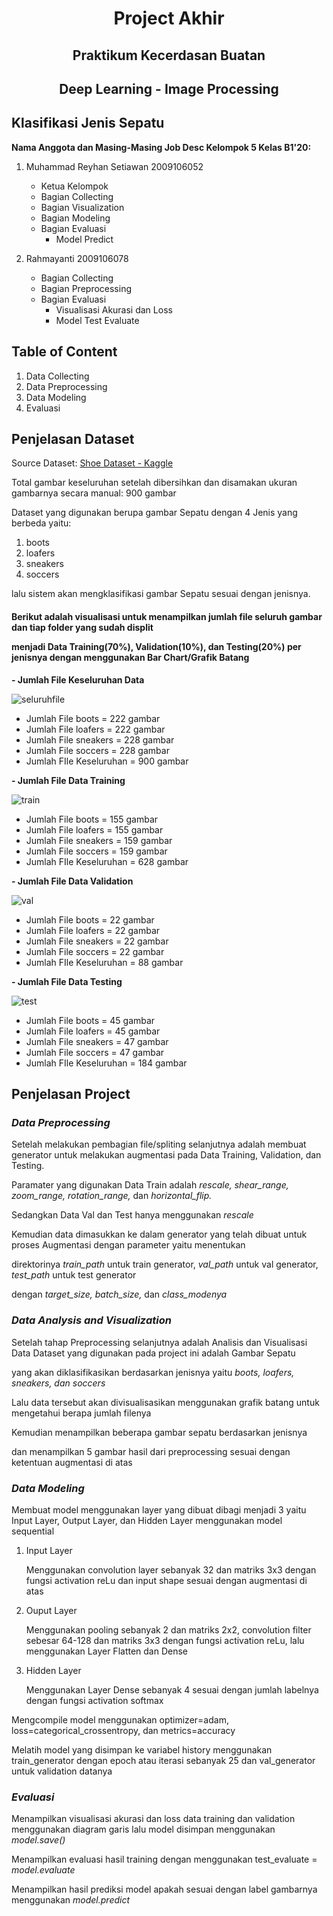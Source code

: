 <center><b><h1>Project Akhir</h1></b></center>
<center><h2>Praktikum Kecerdasan Buatan</h2></center>
<center><h2>Deep Learning - Image Processing</h2></center>

<b><h2>Klasifikasi Jenis Sepatu</h2></b>
<b>Nama Anggota dan Masing-Masing Job Desc Kelompok 5 Kelas B1'20:</b>
1. Muhammad Reyhan Setiawan 2009106052
    - Ketua Kelompok
    - Bagian Collecting
    - Bagian Visualization
    - Bagian Modeling
    - Bagian Evaluasi
        - Model Predict
        
2. Rahmayanti 2009106078
    - Bagian Collecting
    - Bagian Preprocessing
    - Bagian Evaluasi
        - Visualisasi Akurasi dan Loss
        - Model Test Evaluate

<b><h2>Table of Content</h2></b>
1. Data Collecting
2. Data Preprocessing
3. Data Modeling
4. Evaluasi

<b><h2>Penjelasan Dataset</h2></b>
Source Dataset: <a href="https://www.kaggle.com/datasets/noobyogi0100/shoe-dataset">Shoe Dataset - Kaggle</a>

Total gambar keseluruhan setelah dibersihkan dan disamakan ukuran gambarnya secara manual: 900 gambar

Dataset yang digunakan berupa gambar Sepatu dengan 4 Jenis yang berbeda yaitu:
1. boots
2. loafers
3. sneakers
4. soccers

lalu sistem akan mengklasifikasi gambar Sepatu sesuai dengan jenisnya.

<h4>Berikut adalah visualisasi untuk menampilkan jumlah file seluruh gambar dan tiap folder yang sudah displit

menjadi Data Training(70%), Validation(10%), dan Testing(20%) per jenisnya dengan menggunakan Bar Chart/Grafik Batang</h4>

<b>- Jumlah File Keseluruhan Data</b>

![seluruhfile](https://user-images.githubusercontent.com/74246083/205809395-841f4e07-a8ba-4288-bc65-51cf96683a0d.png)
 - Jumlah File boots = 222 gambar
 - Jumlah File loafers = 222 gambar
 - Jumlah File sneakers = 228 gambar
 - Jumlah File soccers = 228 gambar
 - Jumlah FIle Keseluruhan = 900 gambar
 
<b>- Jumlah File Data Training</b>

![train](https://user-images.githubusercontent.com/74246083/205809611-add10fa7-5d23-4ac6-be96-c4ca6ade6626.png)
 - Jumlah File boots = 155 gambar
 - Jumlah File loafers = 155 gambar
 - Jumlah File sneakers = 159 gambar
 - Jumlah File soccers = 159 gambar
 - Jumlah FIle Keseluruhan = 628 gambar

<b>- Jumlah File Data Validation</b>

![val](https://user-images.githubusercontent.com/74246083/205809722-63b75d69-f284-40f9-b85e-41159783ed17.png)
 - Jumlah File boots = 22 gambar
 - Jumlah File loafers = 22 gambar
 - Jumlah File sneakers = 22 gambar
 - Jumlah File soccers = 22 gambar
 - Jumlah FIle Keseluruhan = 88 gambar
 
<b>- Jumlah File Data Testing</b>

![test](https://user-images.githubusercontent.com/74246083/205809802-92181f30-8e44-4b0a-8b80-19871a650e2b.png)
 - Jumlah File boots = 45 gambar
 - Jumlah File loafers = 45 gambar
 - Jumlah File sneakers = 47 gambar
 - Jumlah File soccers = 47 gambar
 - Jumlah FIle Keseluruhan = 184 gambar

<b><h2>Penjelasan Project</h2></b>
_<h3>Data Preprocessing</h3>_
Setelah melakukan pembagian file/spliting selanjutnya adalah membuat generator untuk melakukan augmentasi pada Data Training, Validation, dan Testing. 

Paramater yang digunakan Data Train adalah _rescale, shear_range, zoom_range, rotation_range,_ dan _horizontal_flip._

Sedangkan Data Val dan Test hanya menggunakan _rescale_

Kemudian data dimasukkan ke dalam generator yang telah dibuat untuk proses Augmentasi dengan parameter yaitu menentukan 

direktorinya _train_path_ untuk train generator, _val_path_ untuk val generator, _test_path_ untuk test generator 

dengan _target_size, batch_size,_ dan _class_modenya_

_<h3>Data Analysis and Visualization</h3>_
Setelah tahap Preprocessing selanjutnya adalah Analisis dan Visualisasi Data 
Dataset yang digunakan pada project ini adalah Gambar Sepatu 

yang akan diklasifikasikan berdasarkan jenisnya yaitu _boots, loafers, sneakers, dan soccers_

Lalu data tersebut akan divisualisasikan menggunakan grafik batang untuk mengetahui berapa jumlah filenya

Kemudian menampilkan beberapa gambar sepatu berdasarkan jenisnya 

dan menampilkan 5 gambar hasil dari preprocessing sesuai dengan ketentuan augmentasi di atas

_<h3>Data Modeling</h3>_
Membuat model menggunakan layer yang dibuat dibagi menjadi 3 yaitu Input Layer, Output Layer, dan Hidden Layer menggunakan model sequential
1. Input Layer

    Menggunakan convolution layer sebanyak 32 dan matriks 3x3 dengan fungsi activation reLu dan input shape sesuai dengan augmentasi di atas

2. Ouput Layer

    Menggunakan pooling sebanyak 2 dan matriks 2x2, convolution filter sebesar 64-128 dan matriks 3x3 dengan fungsi activation reLu, lalu menggunakan Layer Flatten dan Dense 

3. Hidden Layer

    Menggunakan Layer Dense sebanyak 4 sesuai dengan jumlah labelnya dengan fungsi activation softmax



Mengcompile model menggunakan optimizer=adam, loss=categorical_crossentropy, dan metrics=accuracy

Melatih model yang disimpan ke variabel history menggunakan 
train_generator dengan epoch atau iterasi sebanyak 25 dan val_generator untuk validation datanya

_<h3>Evaluasi</h3>_
Menampilkan visualisasi akurasi dan loss data training dan validation menggunakan diagram garis lalu model disimpan menggunakan _model.save()_

Menampilkan evaluasi hasil training dengan menggunakan test_evaluate = _model.evaluate_

Menampilkan hasil prediksi model apakah sesuai dengan label gambarnya menggunakan _model.predict_
